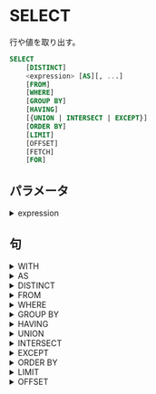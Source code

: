 # SELECT

行や値を取り出す。　

```sql
SELECT
    [DISTINCT]
    <expression> [AS][, ...]
    [FROM]
    [WHERE]
    [GROUP BY]
    [HAVING]
    [{UNION | INTERSECT | EXCEPT}]
    [ORDER BY]
    [LIMIT]
    [OFFSET]
    [FETCH]
    [FOR]
```


## パラメータ

<details><summary>expression</summary>

出力する値やテーブルに出力する列。

</details>

## 句

<details><summary>WITH</summary>

メインクエリで参照可能なサブクエリを指定できる。

このサブクエリはこの文で一時テーブルとし提供され、

メインクエリで複数回使用される場合も、計算は

最初の一度のみになります。また`RETURNING`を

使用したサブクエリはここに記述する必要があります。

サブクエリは複数指定でき、後に続くクエリは左のクエリを参照できる。

```sql
WITH {TABLE | [RECURSIVE] <with_query_name> AS}[,...]
```

### パラメータ

<details><summary>with_query_name</summary>

サブクエリの名前を指定する。

指定した名前を使ってメインクエリで参照できる。

</details>

### 句

<details><summary>TABLE</summary>

テーブルを対象とする。

```sql
TABLE <table_name>
```

</details>


<details><summary>AS</summary>

サブクエリを指定する

```sql
AS [MATERIALIZED] (<sub_query>)
```

#### パラメータ

<details><summary>sub_query</summary>

サブクエリ

##### 備考

<details><summary>自己結合</summary>

`RECURSIVE`が指定されたときに使用できる自己結合の式。

```sql
<non_recursive_term> UNION [ ALL | DISTINCT ] <recursive_term>
```

</details>

</details>

#### 句

<details><summary>MATERIALIZED</summary>

最初の一度だけ計算される。デフォルトなので、省略可能。

```sql
[NOT] MATERIALIZED
```

##### 句

<details><summary>NOT</summary>

つけることで呼ばれるたびに計算させる。

```sql
NOT
```

</details>

</details>


</details>

<details><summary>RECURSIVE</summary>

サブクエリが自己結合できるようになる。

```sql
RECURSIVE
```

</details>

</details>

<details><summary>AS</summary>

出力するテーブルの列に列名を指定する。

省略することも可能。

```
[AS] <output_name>
```

</details>

<details><summary>DISTINCT</summary>

重複した行を1行にする。

```sql
DISTINCT [ON]
```

### 句

<details><summary>ON</summary>

特定の列の重複を1行にする。

```sql
ON (<column_name>[,...])
```

</details> 

</details>

<details><summary>FROM</summary>

列を取り出す対象のテーブルや集合を指定する。

```sql
FROM {<expression> [AS] [JOIN]}[, ...];
```

### 句

<details><summary>AS</summary>

対象のテーブルにエイリアスをつける。

省略可能。

```sql
[AS] <alias>
```

</details>

<details><summary>JOIN</summary>

テーブルや集合の結合

```sql
{[NATURAL] {CROSS | [INNER] | {LEFT | RIGHT | FULL}}
    JOIN <from_item> [AS]
    {ON | USING}[...]
```

#### パラメータ

<details><summary>from_item</summary>

結合するテーブルや集合

</details>

#### 句

<details><summary>INNER</summary>

内部結合を表す。省略可能

片方に存在しない行は省かれます。

```sql
[INNER]
```

</details>


<details><summary>LEFT</summary>

左外部結合

左のテーブルの行に右のテーブルの行が存在しない場合、

右のテーブルの行がNULLで補完され結合します。

その逆は省かれます

```sql
LEFT [OUTER]
```



##### 句

<details><summary>OUTER</summary>

外部結合を表す。(省略可能だが手前にLEFTまたはRIGHTまたはFULLをつける)

```sql
[OUTER]
```

</details>



</details>

<details><summary>RIGHT</summary>

右外部結合

右のテーブルの行に左のテーブルの行が存在しない場合、

左のテーブルの行がNULLで補完され結合します。

その逆は省かれます。

```sql
RIGHT [OUTER]

```

##### 句

<details><summary>OUTER</summary>

外部結合を表す。(省略可能だが手前にLEFTまたはRIGHTまたはFULLをつける)

```sql
[OUTER]
```

</details>

</details>

<details><summary>FULL</summary>


完全外部結合

どちらかに存在しない行はNULLで補完され結合します。

```sql
FULL [OUTER] JOIN table_name ON (boolean_expression);
```

##### 句

<details><summary>OUTER</summary>

外部結合を表す。(省略可能だが手前にLEFTまたはRIGHTまたはFULLをつける)

```sql
[OUTER]
```

</details>

</details>

<details><summary>CROSS</summary>

直積する。これは`INNER JOIN table ON TRUE`と同じ。

```sql
CROSS
```

</details>

<details><summary>ON</summary>

結合条件を記述

```sql
ON (<join_condition>)
```

#### パラメータ

<details><summary>join_condition</summary>

結合する条件式を記述。

</details>

</details>

<details><summary>USING</summary>

指定した列名と同じ列名の列で結合する。

```sql
USING (<column_name>[, ...])
```

</details>

<details><summary>NATURAL</summary>

結合する表の同じ名前同士で結合する。

同じ名前が存在しない場合、`ON TRUE`と同じ。

```sql
NATURAL
```

</details>

#### 例

<details><summary>二つ以上の結合</summary>

JOINをふたつ以上結合した上で集合関数を使用すると、行が重複する可能性があるため、

集合関数のなかでDISTINCTをしようするとよい。

```sql
SELECT
    jsonb_agg(DISTINCT t2.a), jsonb_agg(t3. a);
    FROM t1 NATURAL JOIN t2 NATURAL JOIN T3;
```

</details>

</details>

</details>

<details><summary>WHERE</summary>

条件を指定する。

```sql
WHERE <condition>
```

### パラメータ

<details><summary>condition</summary>

真偽値を返す任意の式

</details>

</details>

<details><summary>GROUP BY</summary>

集計関数などを使用する時に対象となる列を選ぶ、対象となった列は

その列ごとに集計関数が呼び出される。

```sql
GROUP BY <grouping_element>[, ...]
```

### 備考

<details><summary>射影</summary>

集計関数の値と列の値を同時に

射影する場合は射影する列の値もGROUP BYに指定する必要がある。

</details>

</details>

<details><summary>HAVING</summary>

`WHERE`がグループ化される前の個々のデータに対してフィルタをかけるのに対し、

`HAVING`は`GROUP BY`でグループされたあとの個々のグループにフィルタをかける。

集約関数などを使用した条件式はここに記述する。`GROUP BY`が存在しない

場合でもすべての行を1つのグループとしてみなされる。

```sql
HAVING condition
```

### パラメータ

<details><summary>condition</summary>

真偽値を返す条件式。集約関数を含められる。

</details>

</details>

<details><summary>UNION</summary>

指定した`SELECT`文との和集合になります。

指定する文の結果の列と型は同じである必要がある。

```sql
UNION [ALL | [DISTINCT]] <select_statement>
```

### パラメータ### 

<details><summary>select_statement</summary>

`ORDER BY, LIMIT, FOR NO KEY UPDATE, FOR UPDATE, FOR SHARE, FOR KEY SHARE`

を持たない任意の`SELECT`文が入る。`()`で囲んでサブクエリとして渡せば、

`ORDER BY`と`LIMIT`は使用できます。

</details>

### 句

<details><summary>ALL</summary>

重複を無視してすべての行を表示するので、

`DISTINCT`よりは高速

```sql
ALL
```

</details>

<details><summary>DISTINCT</summary>

重複を削除します。

デフォルト値なので、省略が可能。

```sql
DISTINCT
```

</details>

</details>

<details><summary>INTERSECT</summary>

指定した`SELECT`文との積集合になる。

指定する文の結果の列と型は同じである必要がある。

```sql
INTERSECT [ALL | [DISTINCT]] select_statement
```

### パラメータ

<details><summary>select_statement</summary>

`ORDER BY, LIMIT, FOR NO KEY UPDATE, FOR UPDATE, FOR SHARE, FOR KEY SHARE`

を持たない任意の`SELECT`文が入る。`()`で囲んでサブクエリとして渡せば、

`ORDER BY`と`LIMIT`は使用できます。

</details>

### 句

<details><summary>ALL</summary>

左側テーブルにm個、右側テーブルにn個の重複がある行は、

min(m,n)個出現します。

```sql
ALL
```

</details>

<details><summary>DISTINCT</summary>

重複を削除します。

デフォルト値なので、省略が可能。

```sql
DISTINCT
```

</details>



</details>

<details><summary>EXCEPT</summary>

指定した`SELECT`文との差集合になります。

指定する文の結果の列と型は同じである必要がある。

```sql
EXCEPT [ALL | [DISTINCT]] <select_statement>
```

### パラメータ

<details><summary>select_statement</summary>

`ORDER BY, LIMIT, FOR NO KEY UPDATE, FOR UPDATE, FOR SHARE, FOR KEY SHARE`

を持たない任意の`SELECT`文が入る。`()`で囲んでサブクエリとして渡せば、

`ORDER BY`と`LIMIT`は使用できます。

</details>

### 句

<details><summary>ALL</summary>

左側テーブルにm個、右側テーブルにn個の重複がある行は、

min(m - n, 0)個出現します。

```sql
ALL
```

</details>

<details><summary>DISTINCT</summary>

重複を削除します。

デフォルト値なので、省略が可能。

```sql
DISTINCT
```

</details>

</details>

<details><summary>ORDER BY</summary>

指定した式にしたがってソートする。

```sql
ORDER BY <expression> [[[ASC] | DESC | USING] [NULLS]][, ...]]
```

### パラメータ

<details><summary>expression</summary>

出力列の名前、または序数、あるいは入力列値から形成される任意の式

</details>

### 句

<details><summary>ASC</summary>

昇順にする。デフォルトなので省略が可能。

```sql
ASC
```

</details>

<details><summary>DESC</summary>

降順にする。

```sql
DESC
```

</details>

<details><summary>USING</summary>

記号で昇順、降順を指定する。

```sql
USING {< | >}
```

</details>

<details><summary>NULLS</summary>

`NULL`の値を最初にもってくるか、後ろに持ってくるかを指定する。

指定されてない場合、`ASC`のときは最後、`DESC`が指定された時は、

最初にきます。

```sql
NULLS {FIRST | LAST}
```

#### 句


<details><summary>FIRST</summary>

最初に`NULL`をもってくる。

```sql
FIRST
```

</details>

<details><summary>LAST</summary>

最後に`NULL`をもってくる。

```sql
LAST
```

</details>

</details>

</details>

<details><summary>LIMIT</summary>

返される行の最大値を指定する。

`ORDER BY`と併用することが推奨される。

```sql
LIMIT {<count> | ALL}
```

### パラメータ

<details><summary>count</summary>

行の最大値。`NULL`が渡された時は制限なし。

</details>

### 句

<details><summary>ALL</summary>

制限なし

```sql
ALL
```

</details>

</details>

<details><summary>OFFSET</summary>

 指定した行数分、とばされる。

```sql
OFFSET <start>
```

### パラメータ

<details><summary>start</summary>

とばす行数

</details>

</details>
